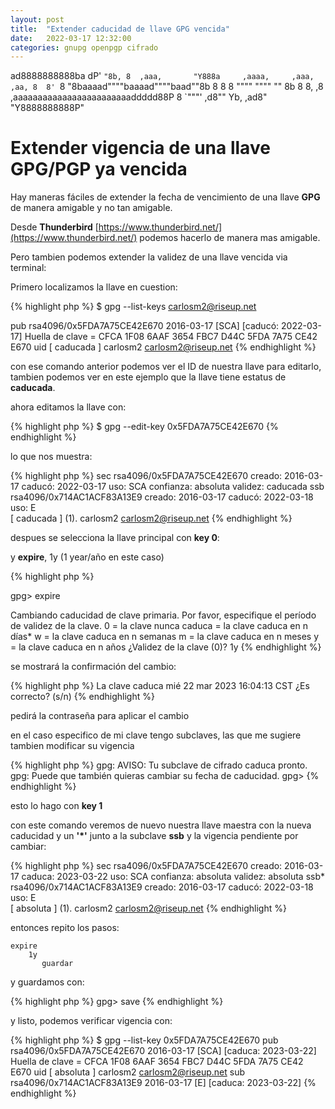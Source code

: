 ```yaml
---
layout: post
title:  "Extender caducidad de llave GPG vencida"
date:   2022-03-17 12:32:00
categories: gnupg openpgp cifrado
---
```


 ad8888888888ba
dP'         `"8b,
8  ,aaa,       "Y888a     ,aaaa,     ,aaa,  ,aa,
8  8' `8           "8baaaad""""baaaad""""baad""8b
8  8   8              """"      """"      ""    8b
8  8, ,8         ,aaaaaaaaaaaaaaaaaaaaaaaaddddd88P
8  `"""'       ,d8""
Yb,         ,ad8"    
 "Y8888888888P"

# Extender vigencia de una llave GPG/PGP ya vencida

Hay maneras fáciles de extender la fecha de vencimiento de una llave **GPG** de manera amigable y no tan amigable.

Desde **Thunderbird** [https://www.thunderbird.net/](https://www.thunderbird.net/) podemos hacerlo de manera mas amigable.

Pero tambien podemos extender la validez de una llave vencida via terminal:

Primero localizamos la llave en cuestion:

{% highlight php %}
$ gpg --list-keys carlosm2@riseup.net

pub   rsa4096/0x5FDA7A75CE42E670 2016-03-17 [SCA] [caducó: 2022-03-17]
      Huella de clave = CFCA 1F08 6AAF 3654 FBC7  D44C 5FDA 7A75 CE42 E670
uid                [  caducada ] carlosm2 <carlosm2@riseup.net>
{% endhighlight %}

con ese comando anterior podemos ver el ID de nuestra llave para editarlo, tambien podemos ver en este ejemplo que la llave tiene estatus de **caducada**.

ahora editamos la llave con:

{% highlight php %}
$ gpg --edit-key 0x5FDA7A75CE42E670
{% endhighlight %}

lo que nos muestra:

{% highlight php %}
sec  rsa4096/0x5FDA7A75CE42E670
     creado: 2016-03-17  caducó: 2022-03-17  uso: SCA 
     confianza: absoluta      validez: caducada
ssb  rsa4096/0x714AC1ACF83A13E9
     creado: 2016-03-17  caducó: 2022-03-18  uso: E   
[  caducada ] (1). carlosm2 <carlosm2@riseup.net>
{% endhighlight %}

despues se selecciona la llave principal con **key 0**:

y **expire**, 1y (1 year/año en este caso)

{% highlight php %}

gpg> expire

Cambiando caducidad de clave primaria.
Por favor, especifique el período de validez de la clave.
         0 = la clave nunca caduca
      <n>  = la clave caduca en n días*
      <n>w = la clave caduca en n semanas
      <n>m = la clave caduca en n meses
      <n>y = la clave caduca en n años
¿Validez de la clave (0)? 1y
{% endhighlight %}

se mostrará la confirmación del cambio:

{% highlight php %}
La clave caduca mié 22 mar 2023 16:04:13 CST
¿Es correcto? (s/n) 
{% endhighlight %}

pedirá la contraseña para aplicar el cambio

en el caso especifico de mi clave tengo subclaves, las que me sugiere tambien modificar su vigencia

{% highlight php %}
gpg: AVISO: Tu subclave de cifrado caduca pronto.
gpg: Puede que también quieras cambiar su fecha de caducidad.
gpg> 
{% endhighlight %}

esto lo hago con **key 1**

con este comando veremos de nuevo nuestra llave maestra con la nueva caducidad y un **'*'** junto a la subclave **ssb** y la vigencia pendiente por cambiar:

{% highlight php %}
sec  rsa4096/0x5FDA7A75CE42E670
     creado: 2016-03-17  caduca: 2023-03-22  uso: SCA 
     confianza: absoluta      validez: absoluta
ssb* rsa4096/0x714AC1ACF83A13E9
     creado: 2016-03-17  caducó: 2022-03-18  uso: E   
[  absoluta ] (1). carlosm2 <carlosm2@riseup.net>
{% endhighlight %}

entonces repito los pasos:

	expire
		1y
		   guardar

y guardamos con: 

{% highlight php %} gpg> save {% endhighlight %}

y listo, podemos verificar vigencia con:

{% highlight php %}
$ gpg --list-key 0x5FDA7A75CE42E670
pub   rsa4096/0x5FDA7A75CE42E670 2016-03-17 [SCA] [caduca: 2023-03-22]
      Huella de clave = CFCA 1F08 6AAF 3654 FBC7  D44C 5FDA 7A75 CE42 E670
uid                [  absoluta ] carlosm2 <carlosm2@riseup.net>
sub   rsa4096/0x714AC1ACF83A13E9 2016-03-17 [E] [caduca: 2023-03-22]
{% endhighlight %}


			
			















